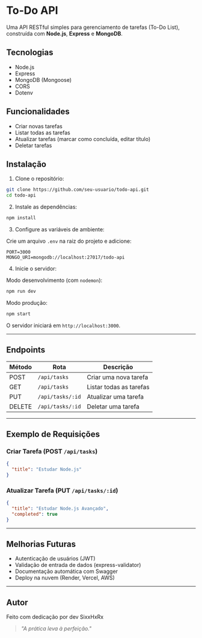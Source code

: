 # To-Do API

Uma API RESTful simples para gerenciamento de tarefas (To-Do List), construída com **Node.js**, **Express** e **MongoDB**.

## Tecnologias

- Node.js
- Express
- MongoDB (Mongoose)
- CORS
- Dotenv

## Funcionalidades

- Criar novas tarefas
- Listar todas as tarefas
- Atualizar tarefas (marcar como concluída, editar título)
- Deletar tarefas

## Instalação

1. Clone o repositório:

```bash
git clone https://github.com/seu-usuario/todo-api.git
cd todo-api
```

2. Instale as dependências:

```bash
npm install
```

3. Configure as variáveis de ambiente:

Crie um arquivo `.env` na raiz do projeto e adicione:

```
PORT=3000
MONGO_URI=mongodb://localhost:27017/todo-api
```

4. Inicie o servidor:

Modo desenvolvimento (com `nodemon`):

```bash
npm run dev
```

Modo produção:

```bash
npm start
```

O servidor iniciará em `http://localhost:3000`.

---

## Endpoints

| Método | Rota             | Descrição               |
| ------ | ---------------- | ----------------------- |
| POST   | `/api/tasks`     | Criar uma nova tarefa   |
| GET    | `/api/tasks`     | Listar todas as tarefas |
| PUT    | `/api/tasks/:id` | Atualizar uma tarefa    |
| DELETE | `/api/tasks/:id` | Deletar uma tarefa      |

---

## Exemplo de Requisições

### Criar Tarefa (POST `/api/tasks`)

```json
{
  "title": "Estudar Node.js"
}
```

### Atualizar Tarefa (PUT `/api/tasks/:id`)

```json
{
  "title": "Estudar Node.js Avançado",
  "completed": true
}
```

---

## Melhorias Futuras

- Autenticação de usuários (JWT)
- Validação de entrada de dados (express-validator)
- Documentação automática com Swagger
- Deploy na nuvem (Render, Vercel, AWS)

---

## Autor

Feito com dedicação por dev SixxHxRx 

> *"A prática leva à perfeição."*

